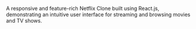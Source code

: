 A responsive and feature-rich Netflix Clone built using React.js, demonstrating an intuitive user interface for streaming and browsing movies and TV shows.
